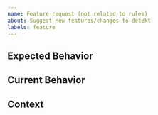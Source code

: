 ```yaml
---
name: Feature request (not related to rules)
about: Suggest new features/changes to detekt
labels: feature
---
```


<!-- Your feature request may already be reported! -->
<!-- Please search in the [issues](https://github.com/detekt/detekt/issues) before creating a new one. -->

## Expected Behavior
<!--- If you're suggesting a change/improvement, tell us how it should work -->

## Current Behavior
<!--- If suggesting a change/improvement, explain the difference from the current behavior -->

## Context
<!--- What are you trying to accomplish? -->
<!--- Providing context helps us come up with a solution that is most useful in the real world -->
